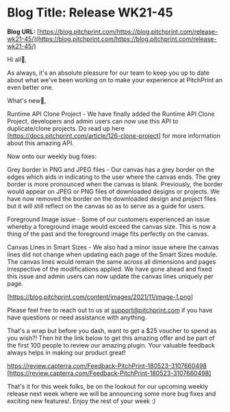 # **Blog Title**: Release WK21-45

**Blog URL:** [https://blog.pitchprint.com/https://blog.pitchprint.com/release-wk21-45/](https://blog.pitchprint.com/https://blog.pitchprint.com/release-wk21-45/)

Hi all👋,

As always, it's an absolute pleasure for our team to keep you up to date about what we've been working on to make your experience at
PitchPrint an even better one.

What's new🚀,

Runtime API Clone Project - We have finally added the Runtime API Clone Project, developers and admin users can now use this API to
duplicate/clone projects. Do read up here [https://docs.pitchprint.com/article/126-clone-project] for more information about this amazing
API.

Now onto our weekly bug fixes:

Grey border in PNG and JPEG files - Our canvas has a grey border on the edges which aids in indicating to the user where the canvas ends.
The grey border is more pronounced when the canvas is blank. Previously, the border would appear on JPEG or PNG files of downloaded designs
or projects. We have now removed the border on the downloaded design and project files but it will still reflect on the canvas so as to
serve as a guide for users.

Foreground Image issue - Some of our customers experienced an issue whereby a foreground image would exceed the canvas size. This is now a
thing of the past and the foreground image fits perfectly on the canvas.

Canvas Lines in Smart Sizes - We also had a minor issue where the canvas lines did not change when updating each page of the Smart Sizes
module. The canvas lines would remain the same across all dimensions and pages irrespective of the modifications applied. We have gone ahead
and fixed this issue and admin users can now update the canvas lines uniquely per page.

[https://blog.pitchprint.com/content/images/2021/11/image-1.png]

Please feel free to reach out to us at support@pitchprint.com if you have have questions or need assistance with anything.

That's a wrap but before you dash, want to get a $25 voucher to spend as you wish?! Then hit the link below to get this amazing offer and be
part of the first 100 people to review our amazing plugin. Your valuable feedback always helps in making our product great!

https://review.capterra.com/Feedback-PitchPrint-180523-3107660498 [https://review.capterra.com/Feedback-PitchPrint-180523-3107660498]

That's it for this week folks, be on the lookout for our upcoming weekly release next week where we will be announcing some more bug fixes
and exciting new features!. Enjoy the rest of your week :)

